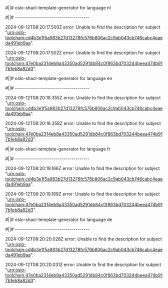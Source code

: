 #||# oslo-shacl-template-generator for language nl  

#||# -------------------------------------  

2024-09-12T08:20:17.500Z error: Unable to find the description for subject "[urn:oslo-toolchain:cd4b3e1f5a983b27d13278fc576b806ac2c9ab043cb746cabc4eaeda491eb9aa](all-kindfiche-ap.jsonld#L3276)".

2024-09-12T08:20:17.502Z error: Unable to find the description for subject "[urn:oslo-toolchain:47e0ba2314eb8a43350ad5291db84c0f863bd703244beea474b917b1eb8a82d3](all-kindfiche-ap.jsonld#L3425)".

#||# oslo-shacl-template-generator for language en  

#||# -------------------------------------  

2024-09-12T08:20:18.355Z error: Unable to find the description for subject "[urn:oslo-toolchain:cd4b3e1f5a983b27d13278fc576b806ac2c9ab043cb746cabc4eaeda491eb9aa](all-kindfiche-ap.jsonld#L3276)".

2024-09-12T08:20:18.358Z error: Unable to find the description for subject "[urn:oslo-toolchain:47e0ba2314eb8a43350ad5291db84c0f863bd703244beea474b917b1eb8a82d3](all-kindfiche-ap.jsonld#L3425)".

#||# oslo-shacl-template-generator for language fr  

#||# -------------------------------------  

2024-09-12T08:20:19.166Z error: Unable to find the description for subject "[urn:oslo-toolchain:cd4b3e1f5a983b27d13278fc576b806ac2c9ab043cb746cabc4eaeda491eb9aa](all-kindfiche-ap.jsonld#L3276)".

2024-09-12T08:20:19.169Z error: Unable to find the description for subject "[urn:oslo-toolchain:47e0ba2314eb8a43350ad5291db84c0f863bd703244beea474b917b1eb8a82d3](all-kindfiche-ap.jsonld#L3425)".

#||# oslo-shacl-template-generator for language de  

#||# -------------------------------------  

2024-09-12T08:20:20.028Z error: Unable to find the description for subject "[urn:oslo-toolchain:cd4b3e1f5a983b27d13278fc576b806ac2c9ab043cb746cabc4eaeda491eb9aa](all-kindfiche-ap.jsonld#L3276)".

2024-09-12T08:20:20.031Z error: Unable to find the description for subject "[urn:oslo-toolchain:47e0ba2314eb8a43350ad5291db84c0f863bd703244beea474b917b1eb8a82d3](all-kindfiche-ap.jsonld#L3425)".

